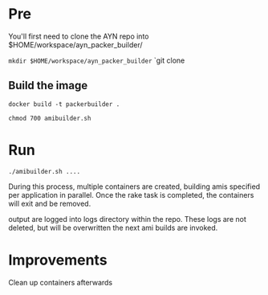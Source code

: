 # Pre

You'll first need to clone the AYN repo into $HOME/workspace/ayn_packer_builder/

`mkdir $HOME/workspace/ayn_packer_builder`
`git clone <repo>

## Build the image
`docker build -t packerbuilder .`

`chmod 700 amibuilder.sh`

# Run

`./amibuilder.sh ....`

During this process, multiple containers are created, building amis specified per application in parallel.  Once the rake task is completed, the containers will exit and be removed.

output are logged into logs directory within the repo. These logs are not deleted, but will be overwritten the next ami builds are invoked.

# Improvements
Clean up containers afterwards


